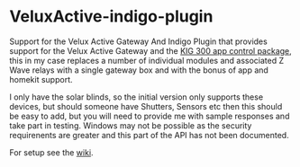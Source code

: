 # VeluxActive-indigo-plugin
Support for the Velux Active Gateway
And Indigo Plugin that provides support for the Velux Active Gateway and the [KIG 300 app control package](https://www.velux.co.uk/products/electrical-roof-windows/velux-app-control), this in my case replaces a number of individual modules and associated Z Wave relays with a single gateway box and with the bonus of app and homekit support.

I only have the solar blinds, so the initial version only supports these devices, but should someone have Shutters, Sensors etc then this should be easy to add, but you will need to provide me with sample responses and take part in testing.  Windows may not be possible as the security requirenents are greater and this part of the API has not been documented.  

For setup see the [wiki](https://github.com/neilkplugins/VeluxActive-indigo-plugin/wiki).

